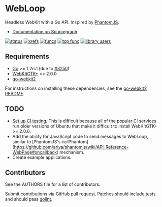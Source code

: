 # WebLoop

Headless WebKit with a Go API. Inspired by [PhantomJS](http://phantomjs.org/).

* [Documentation on Sourcegraph](https://sourcegraph.com/github.com/sourcegraph/webloop/tree)

[![status](https://sourcegraph.com/api/repos/github.com/sourcegraph/webloop/badges/status.png)](https://sourcegraph.com/github.com/sourcegraph/webloop)
[![xrefs](https://sourcegraph.com/api/repos/github.com/sourcegraph/webloop/badges/xrefs.png)](https://sourcegraph.com/github.com/sourcegraph/webloop)
[![funcs](https://sourcegraph.com/api/repos/github.com/sourcegraph/webloop/badges/funcs.png)](https://sourcegraph.com/github.com/sourcegraph/webloop)
[![top func](https://sourcegraph.com/api/repos/github.com/sourcegraph/webloop/badges/top-func.png)](https://sourcegraph.com/github.com/sourcegraph/webloop)
[![library users](https://sourcegraph.com/api/repos/github.com/sourcegraph/webloop/badges/library-users.png)](https://sourcegraph.com/github.com/sourcegraph/webloop)


## Requirements

* [Go](http://golang.org) >= 1.2rc1 (due to [#3250](https://code.google.com/p/go/issues/detail?id=3250))
* [WebKitGTK+](http://webkitgtk.org/) >= 2.0.0
* [go-webkit2](https://sourcegraph.com/github.com/sourcegraph/go-webkit2/readme)

For instructions on installing these dependencies, see the [go-webkit2
README](https://sourcegraph.com/github.com/sourcegraph/go-webkit2/readme).


## TODO

* [Set up CI testing.](https://github.com/sourcegraph/webloop/issues/1) This
  is difficult because all of the popular CI services run older versions of
  Ubuntu that make it difficult to install WebKitGTK+ >= 2.0.0.
* Add the ability for JavaScript code to send messages to WebLoop, similar to
  [PhantomJS's callPhantom]
  (https://github.com/ariya/phantomjs/wiki/API-Reference-WebPage#oncallback)
  mechanism.
* Create example applications.


## Contributors

See the AUTHORS file for a list of contributors.

Submit contributions via GitHub pull request. Patches should include tests and
should pass [golint](https://github.com/golang/lint).
